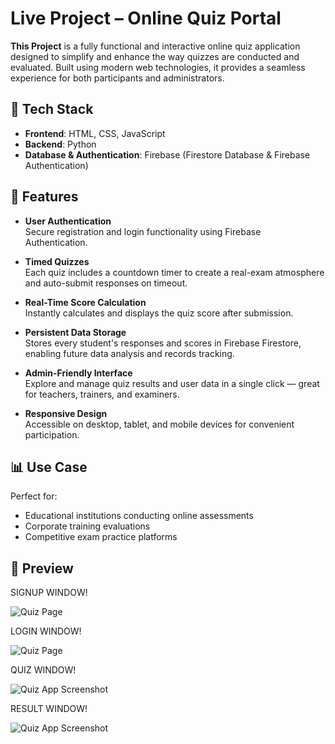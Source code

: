 # Live Project – Online Quiz Portal

**This Project** is a fully functional and interactive online quiz application designed to simplify and enhance the way quizzes are conducted and evaluated. Built using modern web technologies, it provides a seamless experience for both participants and administrators.

## 🔧 Tech Stack

- **Frontend**: HTML, CSS, JavaScript  
- **Backend**: Python  
- **Database & Authentication**: Firebase (Firestore Database & Firebase Authentication)

## 🌟 Features

- **User Authentication**  
  Secure registration and login functionality using Firebase Authentication.

- **Timed Quizzes**  
  Each quiz includes a countdown timer to create a real-exam atmosphere and auto-submit responses on timeout.

- **Real-Time Score Calculation**  
  Instantly calculates and displays the quiz score after submission.

- **Persistent Data Storage**  
  Stores every student's responses and scores in Firebase Firestore, enabling future data analysis and records tracking.

- **Admin-Friendly Interface**  
  Explore and manage quiz results and user data in a single click — great for teachers, trainers, and examiners.

- **Responsive Design**  
  Accessible on desktop, tablet, and mobile devices for convenient participation.

## 📊 Use Case

Perfect for:
- Educational institutions conducting online assessments
- Corporate training evaluations
- Competitive exam practice platforms

## 📸 Preview

 SIGNUP WINDOW!
   
![Quiz Page](./screenshots/signup.png.png)


  LOGIN WINDOW!
   
![Quiz Page](./screenshots/login.png.png)



 QUIZ WINDOW!
 
![Quiz App Screenshot](quiz.png.png) 


RESULT WINDOW!

![Quiz App Screenshot](result.png) 

